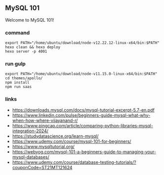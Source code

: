 ## MySQL 101

Welcome to MySQL 101!

### command

    export PATH="/home/ubuntu/download/node-v12.22.12-linux-x64/bin:$PATH"
    hexo clean && hexo deploy
    hexo server -p 4001

### run gulp

    export PATH="/home/ubuntu/download/node-v11.15.0-linux-x64/bin:$PATH"
    cd themes/apollo/
    npm install
    npm run saas

### links

- https://downloads.mysql.com/docs/mysql-tutorial-excerpt-5.7-en.pdf
- https://www.linkedin.com/pulse/beginners-guide-mysql-what-why-when-how-where-vijayanand-r/
- https://www.pingcap.com/article/comparing-python-libraries-mysql-integration-2024/
- https://studydatascience.org/learn-mysql/
- https://www.udemy.com/course/mysql-101-for-beginners/
- https://www.mysqltutorial.org/
- https://webyog.com/mysql-101-a-beginners-guide-to-managing-your-mysql-databases/
- https://www.udemy.com/course/database-testing-tutorials/?couponCode=ST21MT121624
